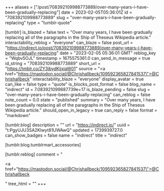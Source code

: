 +++
aliases = ["/post/708392109988773889/over-many-years-i-have-been-gradually-replacing"]
date = 2023-02-05T05:36:01Z
id = "708392109988773889"
slug = "over-many-years-i-have-been-gradually-replacing"
type = "tumblr-quote"

[tumblr]
is_blazed = false
text = "Over many years, I have been gradually replacing all of the paragraphs in the Ship of Theseus Wikipedia article."
interactability_reblog = "everyone"
can_blaze = false
post_url = "https://indirect.io/post/708392109988773889/over-many-years-i-have-been-gradually-replacing"
date = "2023-02-05 05:36:01 GMT"
reblog_key = "Wqbv5OJL"
timestamp = 1675575361.0
can_send_in_message = true
id_string = "708392109988773889"
short_url = "https://tmblr.co/ZY3jbydKjjxjaW01"
source = "<a href=\"https://mastodon.social/@Chrishallbeck/109592365827841537\">@Chrishallbeck</a>"
interactability_blaze = "everyone"
display_avatar = true
can_like = false
type = "quote"
is_blocks_post_format = false
blog_name = "indirect"
id = 7.083921099887739e+17
is_blaze_pending = false
slug = "over-many-years-i-have-been-gradually-replacing"
can_reblog = false
note_count = 0.0
state = "published"
summary = "Over many years, I have been gradually replacing all of the paragraphs in the Ship of Theseus Wikipedia article."
should_open_in_legacy = true
can_reply = false
format = "markdown"

[tumblr.blog]
description = ""
url = "https://indirect.io/"
uuid = "t:PgyUJU3SA2Klwyt81UWAwQ"
updated = 1739939727.0
can_show_badges = false
name = "indirect"
title = "indirect"

[tumblr.blog.tumblrmart_accessories]

[tumblr.reblog]
comment = "<p><a href=\"https://mastodon.social/@Chrishallbeck/109592365827841537\">@Chrishallbeck</a></p>"
tree_html = ""
+++
